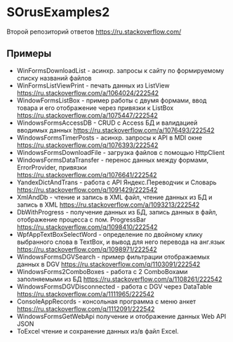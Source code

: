 # SOrusExamples2
Второй репозиторий ответов https://ru.stackoverflow.com/

## Примеры
- WinFormsDownloadList - асинхр. запросы к сайту по формируемому списку названий файлов
- WinFormsListViewPrint - печать данных из ListView https://ru.stackoverflow.com/a/1064024/222542
- WindowFormsListBox - пример работы с двумя формами, ввод товара и его отображение через привязки к ListBox https://ru.stackoverflow.com/a/1075447/222542
- WindowsFormsAccessDB - CRUD с Access БД и валидацией вводимых данных https://ru.stackoverflow.com/a/1076493/222542
- WindowsFormsTimerPosts - асинхр. запросы к API в MDI окне https://ru.stackoverflow.com/q/1076393/222542
- WindowsFormsDownloadFile - загрузка файлов с помощью HttpClient
- WindowsFormsDataTransfer - перенос данных между формами, ErrorProvider, привязки https://ru.stackoverflow.com/q/1076641/222542
- YandexDictAndTrans - работа с API Яндекс.Переводчик и Словарь https://ru.stackoverflow.com/q/1091429/222542
- XmlAndDb - чтение и запись в XML файл, чтение данных из БД и запись в XML https://ru.stackoverflow.com/a/1093213/222542
- DbWithProgress - получение данных из БД, запись данных в файл, отображение процесса с пом. ProgressBar https://ru.stackoverflow.com/q/1098410/222542
- WpfAppTextBoxSelectWord - определение по двойному клику выбранного слова в TextBox, и вывод для него перевода на анг.язык https://ru.stackoverflow.com/q/1098971/222542
- WindowsFormsDGVSearch - пример фильтрации отображаемых данных в DGV https://ru.stackoverflow.com/q/1103091/222542
- WindowsForms2ComboBoxes - работа с 2 ComboBoxами заполняемыми из БД https://ru.stackoverflow.com/a/1108261/222542
- WindowsFormsDGVDisconnected - работа с DGV через DataTable https://ru.stackoverflow.com/a/1111965/222542
- ConsoleAppRecords - консольная программа с меню анкет https://ru.stackoverflow.com/q/1112091/222542
- WindowsFormsGetWebApi получение и отображение данных Web API JSON
- ToExcel чтение и сохранение данных из/в файл Excel.
